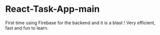 # React-Task-App-main
First time using Firebase for the backend and it is a blast ! Very efficient, fast and fun to learn.
